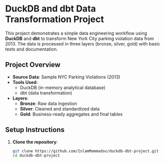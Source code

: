 # DuckDB and dbt Data Transformation Project

This project demonstrates a simple data engineering workflow using **DuckDB** and **dbt** to transform New York City parking violation data from 2013. The data is processed in three layers (bronze, silver, gold) with basic tests and documentation.

## Project Overview

- **Source Data**: Sample NYC Parking Violations (2013)
- **Tools Used**:
  - DuckDB (in-memory analytical database)
  - dbt (data transformation)
- **Layers**:
  - **Bronze**: Raw data ingestion
  - **Silver**: Cleaned and standardized data
  - **Gold**: Business-ready aggregates and final tables

## Setup Instructions

1. **Clone the repository**:
   ```bash
   git clone https://github.com/IslamMammadov/duckdb-dbt-project.git
   cd duckdb-dbt-project
   ```
